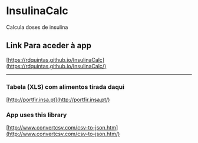 # InsulinaCalc
Calcula doses de insulina

## Link Para aceder à app
[https://rdquintas.github.io/InsulinaCalc](https://rdquintas.github.io/InsulinaCalc/)


--- 

### Tabela (XLS) com alimentos tirada daqui
[http://portfir.insa.pt](http://portfir.insa.pt/)


### App uses this library
[http://www.convertcsv.com/csv-to-json.htm](http://www.convertcsv.com/csv-to-json.htm/)

